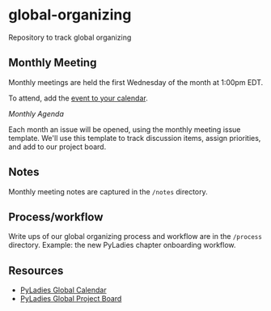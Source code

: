 # global-organizing
Repository to track global organizing 

## Monthly Meeting

Monthly meetings are held the first Wednesday of the month at 1:00pm EDT.  

To attend, add the [event to your calendar](https://calendar.google.com/event?action=TEMPLATE&tmeid=MWo5ZjU2bzFvNmVlMmZrY3Ftc3MzY2FpazlfMjAxOTA2MDVUMTcwMDAwWiBweWZvdW5kLm9yZ19wOTc0Mms2cGswZmNqZDY1b2xwamJjYXY2Y0Bn&tmsrc=pyfound.org_p9742k6pk0fcjd65olpjbcav6c%40group.calendar.google.com&scp=ALL).

_Monthly Agenda_

Each month an issue will be opened, using the monthly meeting issue template. We'll use this template to track discussion items, assign priorities, and add to our project board.

## Notes

Monthly meeting notes are captured in the `/notes` directory. 


## Process/workflow

Write ups of our global organizing process and workflow are in the `/process` directory.
Example: the new PyLadies chapter onboarding workflow.

## Resources

- [PyLadies Global Calendar](https://calendar.google.com/calendar?cid=cHlmb3VuZC5vcmdfcDk3NDJrNnBrMGZjamQ2NW9scGpiY2F2NmNAZ3JvdXAuY2FsZW5kYXIuZ29vZ2xlLmNvbQ)
- [PyLadies Global Project Board](https://github.com/orgs/pyladies/projects/1)
